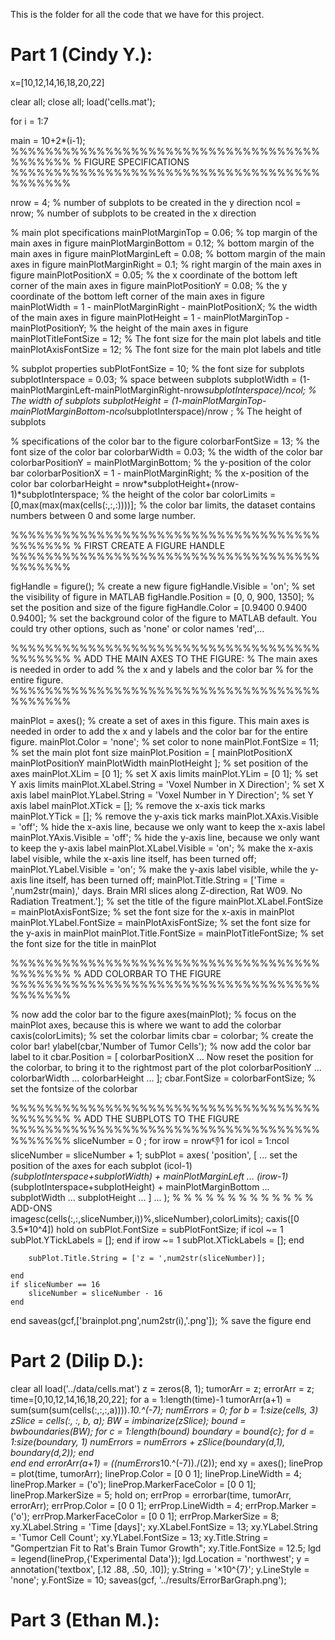 This is the folder for all the code that we have for this project.

 # Part 1 (Cindy Y.):

x=[10,12,14,16,18,20,22]

clear all;
close all;
load('cells.mat'); 

for i = 1:7
    
main = 10+2*(i-1);
%%%%%%%%%%%%%%%%%%%%%%%%%%%%%%%%%%%%%%%%%%%
% FIGURE SPECIFICATIONS
%%%%%%%%%%%%%%%%%%%%%%%%%%%%%%%%%%%%%%%%%%%

nrow = 4; % number of subplots to be created in the y direction
ncol = nrow;                             % number of subplots to be created in the x direction

% main plot specifications
mainPlotMarginTop = 0.06;       % top margin of the main axes in figure
mainPlotMarginBottom = 0.12;    % bottom margin of the main axes in figure
mainPlotMarginLeft = 0.08;      % bottom margin of the main axes in figure
mainPlotMarginRight = 0.1;      % right margin of the main axes in figure
mainPlotPositionX = 0.05;       % the x coordinate of the bottom left corner of the main axes in figure
mainPlotPositionY = 0.08;       % the y coordinate of the bottom left corner of the main axes in figure
mainPlotWidth = 1 - mainPlotMarginRight - mainPlotPositionX; % the width of the main axes in figure
mainPlotHeight = 1 - mainPlotMarginTop - mainPlotPositionY; % the height of the main axes in figure
mainPlotTitleFontSize = 12;     % The font size for the main plot labels and title
mainPlotAxisFontSize = 12;      % The font size for the main plot labels and title

% subplot properties
subPlotFontSize = 10;     % the font size for subplots
subplotInterspace = 0.03; % space between subplots
subplotWidth = (1-mainPlotMarginLeft-mainPlotMarginRight-nrow*subplotInterspace)/ncol;   % The width of subplots
subplotHeight = (1-mainPlotMarginTop-mainPlotMarginBottom-ncol*subplotInterspace)/nrow ; % The height of subplots

% specifications of the color bar to the figure
colorbarFontSize = 13;                                           % the font size of the color bar
colorbarWidth = 0.03;                                            % the width of the color bar
colorbarPositionY = mainPlotMarginBottom;                        % the y-position of the color bar
colorbarPositionX = 1 - mainPlotMarginRight;                     % the x-position of the color bar
colorbarHeight = nrow*subplotHeight+(nrow-1)*subplotInterspace;  % the height of the color bar
colorLimits = [0,max(max(max(cells(:,:,:))))];                    % the color bar limits, the dataset contains numbers between 0 and some large number.

%%%%%%%%%%%%%%%%%%%%%%%%%%%%%%%%%%%%%%%%%%%
% FIRST CREATE A FIGURE HANDLE
%%%%%%%%%%%%%%%%%%%%%%%%%%%%%%%%%%%%%%%%%%%

figHandle = figure();                           % create a new figure
figHandle.Visible = 'on';                       % set the visibility of figure in MATLAB
figHandle.Position = [0, 0, 900, 1350];         % set the position and size of the figure
figHandle.Color = [0.9400 0.9400 0.9400];       % set the background color of the figure to MATLAB default. You could try other options, such as 'none' or color names 'red',...

%%%%%%%%%%%%%%%%%%%%%%%%%%%%%%%%%%%%%%%%%%%
% ADD THE MAIN AXES TO THE FIGURE: 
% The main axes is needed in order to add
% the x and y labels and the color bar
% for the entire figure.
%%%%%%%%%%%%%%%%%%%%%%%%%%%%%%%%%%%%%%%%%%%

mainPlot = axes();              % create a set of axes in this figure. This main axes is needed in order to add the x and y labels and the color bar for the entire figure.
mainPlot.Color = 'none';        % set color to none
mainPlot.FontSize = 11;         % set the main plot font size
mainPlot.Position = [ mainPlotPositionX mainPlotPositionY mainPlotWidth mainPlotHeight ]; % set position of the axes
mainPlot.XLim = [0 1];          % set X axis limits
mainPlot.YLim = [0 1];          % set Y axis limits
mainPlot.XLabel.String = 'Voxel Number in X Direction'; % set X axis label
mainPlot.YLabel.String = 'Voxel Number in Y Direction'; % set Y axis label
mainPlot.XTick = [];            % remove the x-axis tick marks
mainPlot.YTick = [];            % remove the y-axis tick marks
mainPlot.XAxis.Visible = 'off'; % hide the x-axis line, because we only want to keep the x-axis label
mainPlot.YAxis.Visible = 'off'; % hide the y-axis line, because we only want to keep the y-axis label
mainPlot.XLabel.Visible = 'on'; % make the x-axis label visible, while the x-axis line itself, has been turned off;
mainPlot.YLabel.Visible = 'on'; % make the y-axis label visible, while the y-axis line itself, has been turned off;
mainPlot.Title.String = ['Time = ',num2str(main),' days. Brain MRI slices along Z-direction, Rat W09. No Radiation Treatment.']; % set the title of the figure
mainPlot.XLabel.FontSize = mainPlotAxisFontSize; % set the font size for the x-axis in mainPlot
mainPlot.YLabel.FontSize = mainPlotAxisFontSize; % set the font size for the y-axis in mainPlot
mainPlot.Title.FontSize = mainPlotTitleFontSize; % set the font size for the title in mainPlot

%%%%%%%%%%%%%%%%%%%%%%%%%%%%%%%%%%%%%%%%%%%
% ADD COLORBAR TO THE FIGURE
%%%%%%%%%%%%%%%%%%%%%%%%%%%%%%%%%%%%%%%%%%%

% now add the color bar to the figure
axes(mainPlot);                       % focus on the mainPlot axes, because this is where we want to add the colorbar
caxis(colorLimits);                   % set the colorbar limits
cbar = colorbar;                      % create the color bar!
ylabel(cbar,'Number of Tumor Cells'); % now add the color bar label to it
cbar.Position = [ colorbarPositionX ... Now reset the position for the colorbar, to bring it to the rightmost part of the plot
                  colorbarPositionY ...
                  colorbarWidth ...
                  colorbarHeight ...
                ];
cbar.FontSize = colorbarFontSize;     % set the fontsize of the colorbar

%%%%%%%%%%%%%%%%%%%%%%%%%%%%%%%%%%%%%%%%%%%
% ADD THE SUBPLOTS TO THE FIGURE
%%%%%%%%%%%%%%%%%%%%%%%%%%%%%%%%%%%%%%%%%%%
sliceNumber = 0 ;
for irow = nrow:-1:1
    for icol = 1:ncol
        sliceNumber = sliceNumber + 1;
        subPlot = axes( 'position', [ ... set the position of the axes for each subplot
                                      (icol-1)*(subplotInterspace+subplotWidth) + mainPlotMarginLeft ...
                                      (irow-1)*(subplotInterspace+subplotHeight) + mainPlotMarginBottom ...
                                      subplotWidth ...
                                      subplotHeight ...
                                    ] ...
                      );
% % % % % % % % % % % % % ADD-ONS   
        imagesc(cells(:,:,sliceNumber,i))%,sliceNumber),colorLimits);
        caxis([0 3.5*10^4])
        hold on
        subPlot.FontSize = subPlotFontSize;
        if icol ~= 1
            subPlot.YTickLabels = [];
        end
        if irow ~= 1
            subPlot.XTickLabels = [];
        end
    
        subPlot.Title.String = ['z = ',num2str(sliceNumber)];
 
    end
    if sliceNumber == 16 
        sliceNumber = sliceNumber - 16
    end
end
saveas(gcf,['brainplot.png',num2str(i),'.png']);        % save the figure
end


# Part 2 (Dilip D.):

clear all
load('../data/cells.mat')
z = zeros(8, 1);
tumorArr = z;
errorArr = z;
time=[0,10,12,14,16,18,20,22];
for a = 1:length(time)-1 
    tumorArr(a+1) = sum(sum(sum(cells(:,:,:,a)))).*10.^(-7); 
    numErrors = 0;
    for b = 1:size(cells, 3)
        zSlice = cells(:, :, b, a);
        BW = imbinarize(zSlice);
        bound = bwboundaries(BW);
        for c = 1:length(bound)
            boundary = bound{c};
            for d = 1:size(boundary, 1)
                numErrors = numErrors + zSlice(boundary(d,1), boundary(d,2));
            end                
        end
    end
    errorArr(a+1) = ((numErrors*10.^(-7))./(2));
end
xy = axes(); 
lineProp = plot(time, tumorArr);
lineProp.Color = [0 0 1];
lineProp.LineWidth = 4;
lineProp.Marker = ('o');
lineProp.MarkerFaceColor = [0 0 1];
lineProp.MarkerSize = 5;
hold on;
errProp = errorbar(time, tumorArr, errorArr);
errProp.Color = [0 0 1];
errProp.LineWidth = 4;
errProp.Marker = ('o');
errProp.MarkerFaceColor = [0 0 1];
errProp.MarkerSize = 8;
xy.XLabel.String = 'Time [days]';
xy.XLabel.FontSize = 13;
xy.YLabel.String = 'Tumor Cell Count';
xy.YLabel.FontSize = 13;
xy.Title.String = "Gompertzian Fit to Rat's Brain Tumor Growth";
xy.Title.FontSize = 12.5;
lgd = legend(lineProp,{'Experimental Data'});
lgd.Location = 'northwest';
y = annotation('textbox', [.12 .88, .50, .10]);
y.String = '×10^{7}';
y.LineStyle = 'none';
y.FontSize = 10;
saveas(gcf, '../results/ErrorBarGraph.png');

# Part 3 (Ethan M.):
